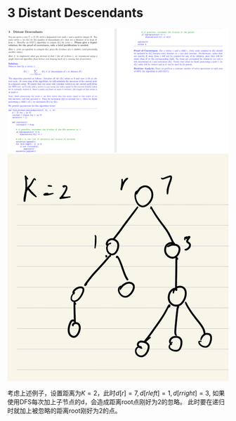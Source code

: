 # 3 Distant Descendants
![image.png](https://raw.githubusercontent.com/XuandYu000/picture/main/202501141356400.png)
![a6b585f9d30a1d9244a35c3229c9bea6.jpg](https://raw.githubusercontent.com/XuandYu000/picture/main/202501141416682.png)

考虑上述例子，设置距离为$K=2$，此时$d[r]=7, d[rleft]=1,d[rright]=3$, 如果使用DFS每次加上子节点的d，会造成距离root点刚好为2的忽略。
此时要在递归时就加上被忽略的距离root刚好为2的点。

